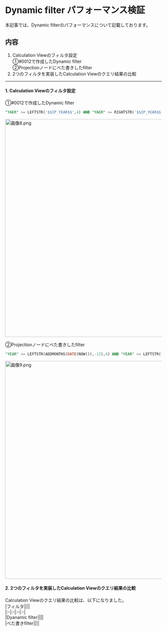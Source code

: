 # Dynamic filter パフォーマンス検証
本記事では、Dynamic filterのパフォーマンスについて記載しております。

内容
---
1. Calculation Viewのフィルタ設定  
①#0012で作成したDynamic filter  
②Projectionノードにべた書きしたfilter  
2. 2つのフィルタを実装したCalculation Viewのクエリ結果の比較
---

#### 1. Calculation Viewのフィルタ設定    
①#0012で作成したDynamic filter 
```SQL
"YAER" >= LEFTSTR('$$IP_YEAR$$',4) AND "YAER" <= RIGHTSTR('$$IP_YEAR$$',4)
```  
<img width="700" alt="画像8.png" src="https://user-images.githubusercontent.com/125335793/219692830-fa32c9f6-2573-42d7-a6d1-90e6d85e50a8.png">  

②Projectionノードにべた書きしたfilter  
```SQL
"YEAR" >= LEFTSTR(ADDMONTHS(DATE(NOW()),-12),4) AND "YEAR" <= LEFTSTR((DATE(NOW()),4)
```  
<img width="700" alt="画像9.png" src="https://user-images.githubusercontent.com/125335793/219695260-7548449b-a2a2-4280-8375-ea7da05cb093.png">  

#### 2. 2つのフィルタを実装したCalculation Viewのクエリ結果の比較
Calculation Viewのクエリ結果の比較は、以下になりました。  
|フィルタ||||  
|:-|:-|:-|:-|    
|Dyanamic filter||||  
|べた書きfilter||||  



